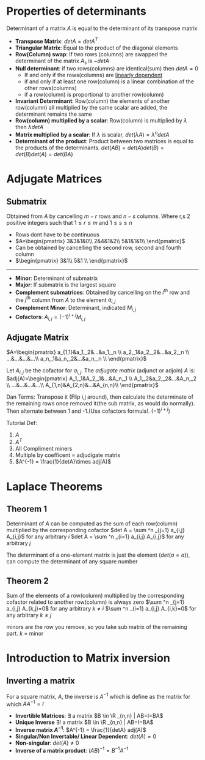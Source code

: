 # Properties of determinants
Determinant of a matrix $A$ is equal to the determinant of its transpose matrix

- **Transpose Matrix**: $detA = det A^T$
- **Triangular Matrix**: Equal to the product of the diagonal elements
- **Row(Column) swap**: If two rows (columns) are swapped the determinant of the matrix $A_s$ is $-detA$
- **Null determinant**: if two rows(columns) are identical(sum) then $detA=0$
	- If and only if the rows(columns) are [linearly dependent](../1043%20-%20Maths%202/22.02.09%20-%20Matrices.md#fundamental-property-of-linear-dependence)  
	- if and only if at least one row(column) is a linear combination of the other rows(columns)
	- if a row(column) is proportional to another row(column)
- **Invariant Determinant**: Row(column) the elements of another row(column) all multiplied by the same scalar are added, the determinant remains the same
- **Row(column) multiplied by a scalar**: Row(column) is multiplied by $\lambda$ then $\lambda detA$
- **Matrix multiplied by a scalar**: If $\lambda$ is scalar, $det(\lambda A) = \lambda ^n detA$
- **Determinant of the product**: Product between two matrices is equal to the products of the determinants. $det(AB) = det(A)det(B) = det(B)det(A) = det(BA)$

# Adjugate Matrices
## Submatrix
Obtained from $A$ by cancelling $m-r$ rows and $n-s$ columns. Where r,s 2 positive integers such that $1\le r \le m$ and $1\le s\le n$

- Rows dont have to be continuous
- $A=\begin{pmatrix} 3&3&1&0\\ 2&4&1&2\\ 5&1&1&1\\ \end{pmatrix}$
- Can be obtained by cancelling the second row, second and fourth column 
- $\begin{pmatrix} 3&1\\ 5&1 \\ \end{pmatrix}$

---
- **Minor**: Determinant of submatrix
- **Major**: If submatrix is the largest square
- **Complement submatrices**: Obtained by cancelling on the $i^{th}$ row and the $j^{th}$ column from $A$ to the element $a_{i,j}$
- **Complement Minor**: Determinant, indicated $M_{i,j}$
- **Cofactors**: $A_{i,j} = (-1)^{i+j}M_{i,j}$

## Adjugate Matrix
$A=\begin{pmatrix}
a_{1,1}&a_1,_2&...&a_1,_n \\
a_2,_1&a_2,_2&...&a_2,_n \\
...&...&...&...\\
a_n,_1&a_n,_2&...&a_n,_n \\
\end{pmatrix}$

Let $A_{i,j}$ be the cofactor for $a_{i,j}$. The *adjugate matrix* (adjunct or adjoin) $A$ is:
$adj(A)=\begin{pmatrix}
A_1,_1&A_2,_1&...&A_n,_1 \\
A_1,_2&a_2,_2&...&A_n,_2 \\
...&...&...&...\\
A_{1,n}&A_{2,n}&...&A_{n,n}\\
\end{pmatrix}$

Dan Terms: Transpose it  (Flip i,j around), then calculate the determinate of the remaining rows once removed it(the sub matrix, as would do normally). Then alternate between 1 and -1.(Use cofactors formula!. $(-1)^{i+j}$)

Tutorial Def:
1. $A$
2. $A^T$
3. All Compliment miners
4. Multiple by coefficent = adjudigate matrix
5. $A^{-1} = \frac{1}{detA}\times adj(A)$

# Laplace Theorems
## Theorem 1
Determinant of $A$ can be computed as the sum of each row(column) multiplied by the corresponding cofactor
$det A = \sum ^n _{j=1} a_{i,j} A_{i,j}$ for any arbitrary $i$ 
$det A = \sum ^n _{i=1} a_{i,j} A_{i,j}$ for any arbitrary $j$ 

The determinant of a one-element matrix is just the element $(det(a = a))$, can compute the determinant of any square number 

## Theorem 2
Sum of the elements of a row(column) multiplied by the corresponding cofactor related to another row(column) is always zero
$\sum ^n _{j=1} a_{i,j} A_{k,j}=0$ for any arbitrary $k\ne i$ 
$\sum ^n _{i=1} a_{i,j} A_{i,k}=0$ for any arbitrary $k\ne j$ 

minors are the row you remove, so you take sub matrix of the remaining part. $k$ = minor

# Introduction to Matrix inversion
## Inverting a matrix
For a square matrix, $A$, the inverse is $A^{-1}$ which is define as the matrix for which $AA^{-1}=I$
- **Invertible Matrices**: $\exists$ a matrix $B \in \R _{n,n} | AB=I=BA$
- **Unique Inverse** $\exists!$ a matrix $B \in \R _{n,n} | AB=I=BA$
- **Inverse matrix $A^{-1}$**: $A^{-1} = \frac{1}{detA} adj(A)$
- **Singular/Non Invertable/ Linear Dependent**: $det(A) =0$
- **Non-singular**: $det(A)\ne 0$
- **Inverse of a matrix product**: $(AB)^{-1}=B^{-1}A^{-1}$